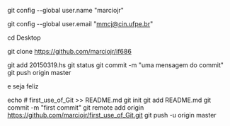 git config --global user.name "marciojr"

git config --global user.email "mmcj@cin.ufpe.br"

cd Desktop

git clone https://github.com/marciojr/if686

git add 20150319.hs
git status
git commit -m "uma mensagem do commit"
git push origin master

e seja feliz

echo # first_use_of_Git >> README.md
git init
git add README.md
git commit -m "first commit"
git remote add origin https://github.com/marciojr/first_use_of_Git.git
git push -u origin master